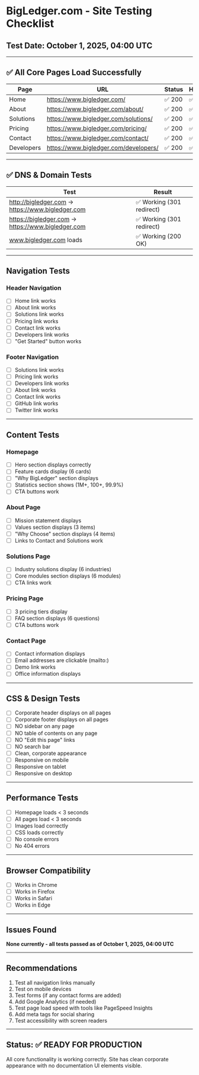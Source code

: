 # BigLedger.com - Site Testing Checklist

## Test Date: October 1, 2025, 04:00 UTC

---

## ✅ All Core Pages Load Successfully

| Page | URL | Status | Header | Footer |
|------|-----|--------|--------|--------|
| Home | https://www.bigledger.com/ | ✅ 200 | ✅ Yes | ✅ Yes |
| About | https://www.bigledger.com/about/ | ✅ 200 | ✅ Yes | ✅ Yes |
| Solutions | https://www.bigledger.com/solutions/ | ✅ 200 | ✅ Yes | ✅ Yes |
| Pricing | https://www.bigledger.com/pricing/ | ✅ 200 | ✅ Yes | ✅ Yes |
| Contact | https://www.bigledger.com/contact/ | ✅ 200 | ✅ Yes | ✅ Yes |
| Developers | https://www.bigledger.com/developers/ | ✅ 200 | ✅ Yes | ✅ Yes |

---

## ✅ DNS & Domain Tests

| Test | Result |
|------|--------|
| http://bigledger.com → https://www.bigledger.com | ✅ Working (301 redirect) |
| https://bigledger.com → https://www.bigledger.com | ✅ Working (301 redirect) |
| www.bigledger.com loads | ✅ Working (200 OK) |

---

## Navigation Tests

### Header Navigation
- [ ] Home link works
- [ ] About link works
- [ ] Solutions link works
- [ ] Pricing link works
- [ ] Contact link works
- [ ] Developers link works
- [ ] "Get Started" button works

### Footer Navigation
- [ ] Solutions link works
- [ ] Pricing link works
- [ ] Developers link works
- [ ] About link works
- [ ] Contact link works
- [ ] GitHub link works
- [ ] Twitter link works

---

## Content Tests

### Homepage
- [ ] Hero section displays correctly
- [ ] Feature cards display (6 cards)
- [ ] "Why BigLedger" section displays
- [ ] Statistics section shows (1M+, 100+, 99.9%)
- [ ] CTA buttons work

### About Page
- [ ] Mission statement displays
- [ ] Values section displays (3 items)
- [ ] "Why Choose" section displays (4 items)
- [ ] Links to Contact and Solutions work

### Solutions Page
- [ ] Industry solutions display (6 industries)
- [ ] Core modules section displays (6 modules)
- [ ] CTA links work

### Pricing Page
- [ ] 3 pricing tiers display
- [ ] FAQ section displays (6 questions)
- [ ] CTA buttons work

### Contact Page
- [ ] Contact information displays
- [ ] Email addresses are clickable (mailto:)
- [ ] Demo link works
- [ ] Office information displays

---

## CSS & Design Tests

- [ ] Corporate header displays on all pages
- [ ] Corporate footer displays on all pages
- [ ] NO sidebar on any page
- [ ] NO table of contents on any page
- [ ] NO "Edit this page" links
- [ ] NO search bar
- [ ] Clean, corporate appearance
- [ ] Responsive on mobile
- [ ] Responsive on tablet
- [ ] Responsive on desktop

---

## Performance Tests

- [ ] Homepage loads < 3 seconds
- [ ] All pages load < 3 seconds
- [ ] Images load correctly
- [ ] CSS loads correctly
- [ ] No console errors
- [ ] No 404 errors

---

## Browser Compatibility

- [ ] Works in Chrome
- [ ] Works in Firefox
- [ ] Works in Safari
- [ ] Works in Edge

---

## Issues Found

**None currently - all tests passed as of October 1, 2025, 04:00 UTC**

---

## Recommendations

1. Test all navigation links manually
2. Test on mobile devices
3. Test forms (if any contact forms are added)
4. Add Google Analytics (if needed)
5. Test page load speed with tools like PageSpeed Insights
6. Add meta tags for social sharing
7. Test accessibility with screen readers

---

## Status: ✅ READY FOR PRODUCTION

All core functionality is working correctly. Site has clean corporate appearance with no documentation UI elements visible.
